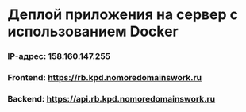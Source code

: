 # Деплой приложения на сервер с использованием Docker

### IP-адрес: 158.160.147.255
### Frontend: https://rb.kpd.nomoredomainswork.ru
### Backend: https://api.rb.kpd.nomoredomainswork.ru